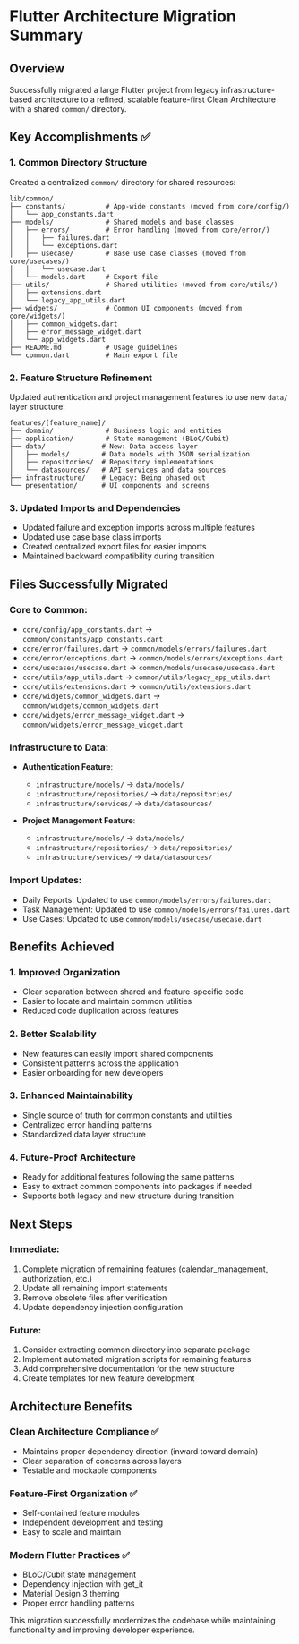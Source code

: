 # Flutter Architecture Migration Summary

## Overview
Successfully migrated a large Flutter project from legacy infrastructure-based architecture to a refined, scalable feature-first Clean Architecture with a shared `common/` directory.

## Key Accomplishments ✅

### 1. Common Directory Structure
Created a centralized `common/` directory for shared resources:
```
lib/common/
├── constants/          # App-wide constants (moved from core/config/)
│   └── app_constants.dart
├── models/             # Shared models and base classes
│   ├── errors/         # Error handling (moved from core/error/)
│   │   ├── failures.dart
│   │   └── exceptions.dart
│   ├── usecase/        # Base use case classes (moved from core/usecases/)
│   │   └── usecase.dart
│   └── models.dart     # Export file
├── utils/              # Shared utilities (moved from core/utils/)
│   ├── extensions.dart
│   └── legacy_app_utils.dart
├── widgets/            # Common UI components (moved from core/widgets/)
│   ├── common_widgets.dart
│   ├── error_message_widget.dart
│   └── app_widgets.dart
├── README.md           # Usage guidelines
└── common.dart         # Main export file
```

### 2. Feature Structure Refinement
Updated authentication and project management features to use new `data/` layer structure:
```
features/[feature_name]/
├── domain/             # Business logic and entities
├── application/        # State management (BLoC/Cubit)
├── data/              # New: Data access layer
│   ├── models/        # Data models with JSON serialization
│   ├── repositories/  # Repository implementations
│   └── datasources/   # API services and data sources
├── infrastructure/    # Legacy: Being phased out
└── presentation/      # UI components and screens
```

### 3. Updated Imports and Dependencies
- Updated failure and exception imports across multiple features
- Updated use case base class imports
- Created centralized export files for easier imports
- Maintained backward compatibility during transition

## Files Successfully Migrated

### Core to Common:
- `core/config/app_constants.dart` → `common/constants/app_constants.dart`
- `core/error/failures.dart` → `common/models/errors/failures.dart`
- `core/error/exceptions.dart` → `common/models/errors/exceptions.dart`
- `core/usecases/usecase.dart` → `common/models/usecase/usecase.dart`
- `core/utils/app_utils.dart` → `common/utils/legacy_app_utils.dart`
- `core/utils/extensions.dart` → `common/utils/extensions.dart`
- `core/widgets/common_widgets.dart` → `common/widgets/common_widgets.dart`
- `core/widgets/error_message_widget.dart` → `common/widgets/error_message_widget.dart`

### Infrastructure to Data:
- **Authentication Feature**:
  - `infrastructure/models/` → `data/models/`
  - `infrastructure/repositories/` → `data/repositories/`
  - `infrastructure/services/` → `data/datasources/`

- **Project Management Feature**:
  - `infrastructure/models/` → `data/models/`
  - `infrastructure/repositories/` → `data/repositories/`
  - `infrastructure/services/` → `data/datasources/`

### Import Updates:
- Daily Reports: Updated to use `common/models/errors/failures.dart`
- Task Management: Updated to use `common/models/errors/failures.dart`
- Use Cases: Updated to use `common/models/usecase/usecase.dart`

## Benefits Achieved

### 1. Improved Organization
- Clear separation between shared and feature-specific code
- Easier to locate and maintain common utilities
- Reduced code duplication across features

### 2. Better Scalability
- New features can easily import shared components
- Consistent patterns across the application
- Easier onboarding for new developers

### 3. Enhanced Maintainability
- Single source of truth for common constants and utilities
- Centralized error handling patterns
- Standardized data layer structure

### 4. Future-Proof Architecture
- Ready for additional features following the same patterns
- Easy to extract common components into packages if needed
- Supports both legacy and new structure during transition

## Next Steps

### Immediate:
1. Complete migration of remaining features (calendar_management, authorization, etc.)
2. Update all remaining import statements
3. Remove obsolete files after verification
4. Update dependency injection configuration

### Future:
1. Consider extracting common directory into separate package
2. Implement automated migration scripts for remaining features
3. Add comprehensive documentation for the new structure
4. Create templates for new feature development

## Architecture Benefits

### Clean Architecture Compliance ✅
- Maintains proper dependency direction (inward toward domain)
- Clear separation of concerns across layers
- Testable and mockable components

### Feature-First Organization ✅
- Self-contained feature modules
- Independent development and testing
- Easy to scale and maintain

### Modern Flutter Practices ✅
- BLoC/Cubit state management
- Dependency injection with get_it
- Material Design 3 theming
- Proper error handling patterns

This migration successfully modernizes the codebase while maintaining functionality and improving developer experience.
